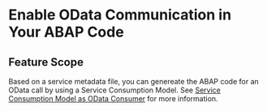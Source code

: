 <!-- loio8134df4f0d9e4ba599aded01f000e278 -->

# Enable OData Communication in Your ABAP Code



<a name="loio8134df4f0d9e4ba599aded01f000e278__section_ect_q1x_kzb"/>

## Feature Scope

Based on a service metadata file, you can genereate the ABAP code for an OData call by using a Service Consumption Model. See [Service Consumption Model as OData Consumer](service-consumption-model-as-odata-consumer-50ec2f8.md) for more information.

